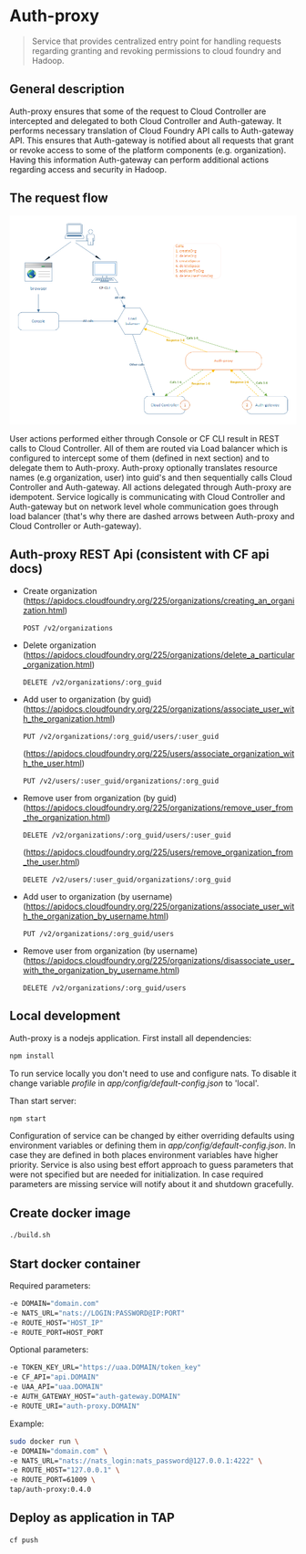 # Auth-proxy
>Service that provides centralized entry point for handling requests regarding granting and revoking permissions
>to cloud foundry and Hadoop.

## General description
Auth-proxy ensures that some of the request to Cloud Controller are intercepted and delegated
to both Cloud Controller and Auth-gateway. It performs necessary translation of Cloud Foundry
API calls to Auth-gateway API. This ensures that Auth-gateway is notified about all requests that
grant or revoke access to some of the platform components (e.g. organization). Having this
information Auth-gateway can perform additional actions regarding access and security in Hadoop.

## The request flow
![](AuthProxy.png)

User actions performed either through Console or CF CLI result in REST calls to Cloud Controller. All
of them are routed via Load balancer which is configured to intercept some of them (defined in next
section) and to delegate them to Auth-proxy.
Auth-proxy optionally translates resource names (e.g organization, user) into guid's and then
sequentially calls Cloud Controller and Auth-gateway. All actions delegated through Auth-proxy
are idempotent.
Service logically is communicating with Cloud Controller and Auth-gateway but on network level
whole communication goes through load balancer (that's why there are dashed arrows between Auth-proxy
and Cloud Controller or Auth-gateway).

## Auth-proxy REST Api (consistent with CF api docs)
-   Create organization 
    (https://apidocs.cloudfoundry.org/225/organizations/creating_an_organization.html)
    ```
    POST /v2/organizations
    ```

-   Delete organization 
    (https://apidocs.cloudfoundry.org/225/organizations/delete_a_particular_organization.html)
    ```
    DELETE /v2/organizations/:org_guid
    ```

-   Add user to organization (by guid)
    (https://apidocs.cloudfoundry.org/225/organizations/associate_user_with_the_organization.html)
    ```
    PUT /v2/organizations/:org_guid/users/:user_guid
    ```
  
    (https://apidocs.cloudfoundry.org/225/users/associate_organization_with_the_user.html)
    ```
    PUT /v2/users/:user_guid/organizations/:org_guid
    ```

-   Remove user from organization (by guid)
    (https://apidocs.cloudfoundry.org/225/organizations/remove_user_from_the_organization.html)
    ```
    DELETE /v2/organizations/:org_guid/users/:user_guid
    ```
   
    (https://apidocs.cloudfoundry.org/225/users/remove_organization_from_the_user.html)
    ```
    DELETE /v2/users/:user_guid/organizations/:org_guid
    ```
        
-   Add user to organization (by username)
    (https://apidocs.cloudfoundry.org/225/organizations/associate_user_with_the_organization_by_username.html)
    ```
    PUT /v2/organizations/:org_guid/users
    ```
    
-   Remove user from organization (by username)
    (https://apidocs.cloudfoundry.org/225/organizations/disassociate_user_with_the_organization_by_username.html)
    ```
    DELETE /v2/organizations/:org_guid/users
    ```



## Local development
Auth-proxy is a nodejs application. First install all dependencies:
```sh
npm install
```

To run service locally you don't need to use and configure nats. To disable it change variable *profile* in *app/config/default-config.json* to 'local'.

Than start server:
```sh
npm start
```

Configuration of service can be changed by either overriding defaults using environment variables or defining them in *app/config/default-config.json*.
In case they are defined in both places environment variables have higher priority. Service is also using best effort approach to guess parameters
that were not specified but are needed for initialization. In case required parameters are missing service will notify about it and shutdown gracefully.

## Create docker image
```sh
./build.sh
```

## Start docker container

Required parameters:
```sh
-e DOMAIN="domain.com"
-e NATS_URL="nats://LOGIN:PASSWORD@IP:PORT"
-e ROUTE_HOST="HOST_IP"
-e ROUTE_PORT=HOST_PORT
``` 

Optional parameters:
```sh
-e TOKEN_KEY_URL="https://uaa.DOMAIN/token_key"
-e CF_API="api.DOMAIN"
-e UAA_API="uaa.DOMAIN"
-e AUTH_GATEWAY_HOST="auth-gateway.DOMAIN"
-e ROUTE_URI="auth-proxy.DOMAIN"
``` 

Example:
```sh
sudo docker run \
-e DOMAIN="domain.com" \
-e NATS_URL="nats://nats_login:nats_password@127.0.0.1:4222" \
-e ROUTE_HOST="127.0.0.1" \
-e ROUTE_PORT=61009 \
tap/auth-proxy:0.4.0
```

## Deploy as application in TAP
```sh
cf push
```
